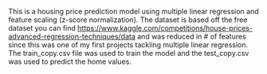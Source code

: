 This is a housing price prediction model using multiple linear regression and feature scaling (z-score normalization). The dataset is based off the free dataset you can find https://www.kaggle.com/competitions/house-prices-advanced-regression-techniques/data and was reduced in # of features since this was one of my first projects tackling multiple linear regression. The train_copy.csv file was used to train the model and the test_copy.csv was used to predict the home values.
